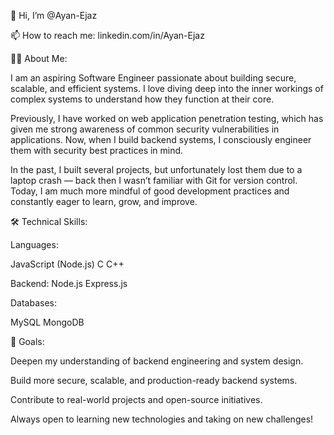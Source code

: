 👋 Hi, I’m @Ayan-Ejaz

📫 How to reach me: linkedin.com/in/Ayan-Ejaz

🧑‍💻 About Me:

I am an aspiring Software Engineer passionate about building secure, scalable, and efficient systems.
I love diving deep into the inner workings of complex systems to understand how they function at their core.

Previously, I have worked on web application penetration testing, which has given me strong awareness of common security vulnerabilities in applications.
Now, when I build backend systems, I consciously engineer them with security best practices in mind.

In the past, I built several projects, but unfortunately lost them due to a laptop crash — back then I wasn’t familiar with Git for version control.
Today, I am much more mindful of good development practices and constantly eager to learn, grow, and improve.

🛠️ Technical Skills:

Languages:

JavaScript (Node.js)
C
C++

Backend:
Node.js
Express.js

Databases:

MySQL
MongoDB

🚀 Goals:

Deepen my understanding of backend engineering and system design.

Build more secure, scalable, and production-ready backend systems.

Contribute to real-world projects and open-source initiatives.

Always open to learning new technologies and taking on new challenges!
